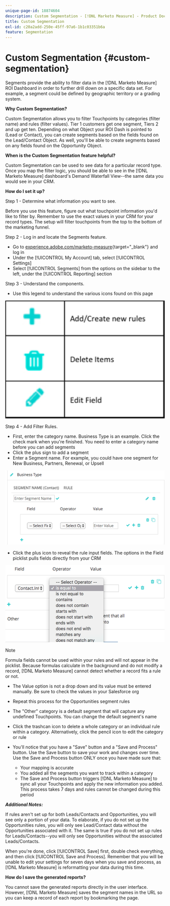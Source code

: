 ```yaml
---
unique-page-id: 18874604
description: Custom Segmentation - [!DNL Marketo Measure] - Product Documentation
title: Custom Segmentation
exl-id: c20a2add-250e-45ff-97a6-1b1c03351b6a
feature: Segmentation
---
```

# Custom Segmentation {#custom-segmentation}

Segments provide the ability to filter data in the [!DNL Marketo Measure] ROI Dashboard in order to further drill down on a specific data set. For example, a segment could be defined by geographic territory or a grading system.

**Why Custom Segmentation?**

Custom Segmentation allows you to filter Touchpoints by categories (filter name) and rules (filter values). Tier 1 customers get one segment, Tiers 2 and up get ten. Depending on what Object your ROI Dash is pointed to (Lead or Contact), you can create segments based on the fields found on the Lead/Contact Object. As well, you'll be able to create segments based on any fields found on the Opportunity Object.

**When is the Custom Segmentation feature helpful?**

Custom Segmentation can be used to see data for a particular record type. Once you map the filter logic, you should be able to see in the [!DNL Marketo Measure] dashboard's Demand Waterfall View--the same data you would see in your CRM.

**How do I set it up?**

Step 1 - Determine what information you want to see.

Before you use this feature, figure out what touchpoint information you'd like to filter by. Remember to use the exact values in your CRM for your record types. The setup will filter touchpoints from the top to the bottom of the marketing funnel.

Step 2 - Log in and locate the Segments feature.

* Go to [experience.adobe.com/marketo-measure](https://experience.adobe.com/marketo-measure){target="_blank"} and log in
* Under the [!UICONTROL My Account] tab, select [!UICONTROL Settings]
* Select [!UICONTROL Segments] from the options on the sidebar to the left, under the [!UICONTROL Reporting] section

Step 3 - Understand the components.

* Use this legend to understand the various icons found on this page

![](assets/1.png)
  
Step 4 - Add Filter Rules.

* First, enter the category name. Business Type is an example. Click the check mark when you're finished. You need to enter a category name before you can add segments
* Click the plus sign to add a segment
* Enter a Segment name. For example, you could have one segment for New Business, Partners, Renewal, or Upsell

![](assets/2.png)

* Click the plus icon to reveal the rule input fields. The options in the Field picklist pulls fields directly from your CRM

![](assets/3.png)

>[!NOTE]
>
>Formula fields cannot be used within your rules and will not appear in the picklist. Because formulas calculate in the background and do not modify a record, [!DNL Marketo Measure] cannot detect whether a record fits a rule or not.

* The Value option is not a drop down and its value must be entered manually. Be sure to check the values in your Salesforce org
* Repeat this process for the Opportunities segment rules
* The "Other" category is a default segment that will capture any undefined Touchpoints. You can change the default segment's name
* Click the trashcan icon to delete a whole category or an individual rule within a category. Alternatively, click the pencil icon to edit the category or rule
* You'll notice that you have a "Save" button and a "Save and Process" button. Use the Save button to save your work and changes over time. Use the Save and Process button ONLY once you have made sure that:

    * Your mapping is accurate
    * You added all the segments you want to track within a category
    * The Save and Process button triggers [!DNL Marketo Measure] to sync all your Touchpoints and apply the new information you added. This process takes 7 days and rules cannot be changed during this period

**_Additional Notes:_**

If rules aren't set up for both Leads/Contacts and Opportunities, you will see only a portion of your data. To elaborate, if you do not set up the Opportunities rules, you will only see Lead/Contact data without the Opportunities associated with it. The same is true if you do not set up rules for Leads/Contacts--you will only see Opportunities without the associated Leads/Contacts.

When you're done, click [!UICONTROL Save] first, double check everything, and then click [!UICONTROL Save and Process]. Remember that you will be unable to edit your settings for seven days when you save and process, as [!DNL Marketo Measure] is reformatting your data during this time.

**How do I save the generated reports?**

You cannot save the generated reports directly in the user interface. However, [!DNL Marketo Measure] saves the segment names in the URL so you can keep a record of each report by bookmarking the page.
